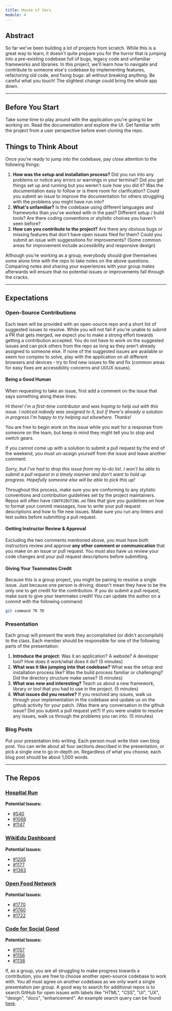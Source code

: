```yaml
---
title: House of Vars
module: 4
---
```


## Abstract

So far we've been building a lot of projects from scratch. While this is a great way to learn, it doesn't quite prepare you for the horror that is jumping into a pre-existing codebase full of bugs, legacy code and unfamiliar frameworks and libraries. In this project, we'll learn how to navigate and contribute to someone else's codebase by implementing features, refactoring old code, and fixing bugs: all without breaking anything. Be careful what you touch! The slightest change could bring the whole app down.

-----------------------------------------------------------

## Before You Start

Take some time to play around with the application you're going to be working on. Read the documentation and explore the UI. Get familiar with the project from a user perspective before even cloning the repo.

## Things to Think About

Once you're ready to jump into the codebase, pay close attention to the following things:

1. **How was the setup and installation process?** Did you run into any problems or notice any errors or warnings in your terminal? Did you get things set up and running but you weren't sure how you did it? Was the documentation easy to follow or is there room for clarification? Could you submit an issue to improve the documentation for others struggling with the problems you might have run into?
2. **What's unfamiliar?** Is the codebase using different languages and frameworks than you've worked with in the past? Different setup / build tools? Are there coding conventions or stylistic choices you haven't seen before?
3. **How can you contribute to the project?** Are there any obvious bugs or missing features that don't have open issues filed for them? Could you submit an issue with suggesstions for improvements? (Some common areas for improvement include accessibility and responsive design)

Although you're working as a group, everybody should give themselves some alone time with the repo to take notes on the above questions. Comparing notes and sharing your experiences with your group mates afterwards will ensure that no potential issues or improvements fall through the cracks.

-----------------------------------------------------------

## Expectations

### Open-Source Contributions

Each team will be provided with an open-source repo and a short list of suggested issues to resolve. While you will not fail if you're unable to submit a PR that gets merged, we expect you to make a strong effort towards getting a contribution accepted. You do not have to work on the suggested issues and can pick others from the repo as long as they aren't already assigned to someone else. If none of the suggested issues are available or seem too complex to solve, play with the application on all different browsers and devices - try to find new issues to file and fix (common areas for easy fixes are accessibility concerns and UI/UX issues). 

#### Being a Good Human

When requesting to take an issue, first add a comment on the issue that says something along these lines:

*Hi there! I'm a first-time contributor and was hoping to help out with this issue. I noticed nobody was assigned to it, but if there's already a solution in progress I'm happy to try helping out elsewhere. Thanks!*

You are free to begin work on the issue while you wait for a response from someone on the team, but keep in mind they might tell you to stop and switch gears.

If you cannot come up with a solution to submit a pull request by the end of the weekend, you must un-assign yourself from the issue and leave another comment:

*Sorry, but I've had to drop this issue from my to-do list. I won't be able to submit a pull request in a timely manner and don't want to hold up progress. Hopefully someone else will be able to pick this up!*

Throughout this process, make sure you are conforming to any stylistic conventions and contribution guidelines set by the project maintainers. Repos will often have `CONTRIBUTING.md` files that give you guidelines on how to format your commit messages, how to write your pull request descriptions and how to file new issues. Make sure you run any linters and test suites before submitting a pull request.

#### Getting Instructor Review & Approval

Excluding the two comments mentioned above, you must have both instructors review and approve **any other comment or communication** that you make on an issue or pull request. You must also have us review your code changes and your pull request descriptions before submitting.

#### Giving Your Teammates Credit

Because this is a group project, you might be pairing to resolve a single issue. Just because one person is driving, doesn't mean they have to be the only one to get credit for the contribution. If you do submit a pull request, make sure to give your teammates credit! You can update the author on a commit with the following command:

```bash
git command TK TK
```

### Presentation

Each group will present the work they accomplished (or didn't accomplish) to the class. Each member should be responsible for one of the following parts of the presentation:

1. **Introduce the project:** Was it an application? A website? A developer tool? How does it work/what does it do? (5 minutes)
2. **What was it like jumping into that codebase?** What was the setup and installation process like? Was the build process familiar or challenging? Did the directory structure make sense? (5 minutes)
3. **What was new and interesting?** Teach us about a new framework, library or tool that you had to use in the project. (5 minutes)
4. **What issues did you resolve?** If you resolved any issues, walk us through your implementation in the codebase and update us on the github activity for your patch. (Was there any conversation in the github issue? Did you submit a pull request yet?) If you were unable to resolve any issues, walk us through the problems you ran into. (5 minutes)

### Blog Posts

Put your presentation into writing. Each person must write their own blog post. You can write about all four sections described in the presentation, or pick a single one to go in-depth on. Regardless of what you choose, each blog post should be about 1,000 words.

-----------------------------------------------------------

## The Repos

### [Hospital Run](https://github.com/HospitalRun/hospitalrun-frontend)

**Potential Issues:**

* [#540](https://github.com/HospitalRun/hospitalrun-frontend/issues/540)
* [#1068](https://github.com/HospitalRun/hospitalrun-frontend/issues/1068)
* [#1147](https://github.com/HospitalRun/hospitalrun-frontend/issues/1147)

### [WikiEdu Dashboard](https://github.com/WikiEducationFoundation/WikiEduDashboard)

**Potential Issues:**

* [#1205](https://github.com/WikiEducationFoundation/WikiEduDashboard/issues/1205)
* [#1177](https://github.com/WikiEducationFoundation/WikiEduDashboard/issues/1177)
* [#1363](https://github.com/WikiEducationFoundation/WikiEduDashboard/issues/1363)

### [Open Food Network](https://github.com/openfoodfoundation/openfoodnetwork)

**Potential Issues:**
* [#1770](https://github.com/openfoodfoundation/openfoodnetwork/issues/1770)
* [#1760](https://github.com/openfoodfoundation/openfoodnetwork/issues/1760)
* [#1722](https://github.com/openfoodfoundation/openfoodnetwork/issues/1722)

### [Code for Social Good](https://github.com/Code4SocialGood/)

**Potential Issues:**

* [#1157](https://github.com/Code4SocialGood/c4sg-web/issues/1157)
* [#1156](https://github.com/Code4SocialGood/c4sg-web/issues/1156)
* [#1138](https://github.com/Code4SocialGood/c4sg-web/issues/1138)


If, as a group, you are all struggling to make progress towards a contribution, you are free to choose another open-source codebase to work with. You all must agree on another codebase as we only want a single presentation per group. A good way to search for additional repos is to search GitHub for open issues with labels like "HTML", "CSS", "UI", "UX", "design", "docs", "enhancement". An example search query can be found [here](https://github.com/issues?utf8=%E2%9C%93&q=is%3Aopen+is%3Aissue+label%3Acss).